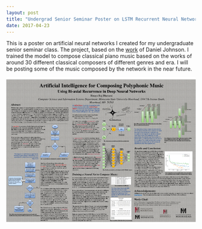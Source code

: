 ```yaml
---
layout: post
title: "Undergrad Senior Seminar Poster on LSTM Recurrent Neural Network"
date: 2017-04-23
---
```

<p>This is a poster on artificial neural networks I created for my undergraduate senior seminar class. The project, based on the <a href="http://www.hexahedria.com/2015/08/03/composing-music-with-recurrent-neural-networks/">work</a> of Daniel Johnson. I trained the model to compose classical piano music based on the works of around 30 different classical composers of different genres and era. I will be posting some of the music composed by the network in the near future.</p>
<img class="full-screen" src="/sac_poster.png"/> 
